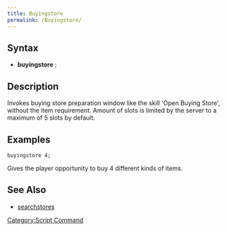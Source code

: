 ```yaml
---
title: Buyingstore
permalink: /Buyingstore/
---
```


Syntax
------

-   **buyingstore** <slots>;

Description
-----------

Invokes buying store preparation window like the skill 'Open Buying Store', without the item requirement. Amount of slots is limited by the server to a maximum of 5 slots by default.

Examples
--------

`buyingstore 4;`

Gives the player opportunity to buy 4 different kinds of items.

See Also
--------

-   [searchstores](/searchstores "wikilink")

[Category:Script Command](/Category:Script_Command "wikilink")